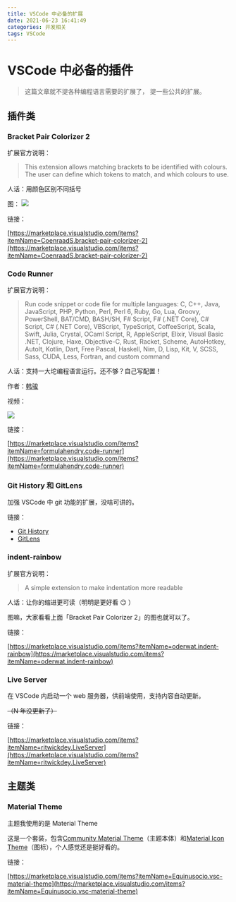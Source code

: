 ```yaml
---
title: VSCode 中必备的扩展
date: 2021-06-23 16:41:49
categories: 开发相关
tags: VSCode
---
```


# VSCode 中必备的插件

> 这篇文章就不提各种编程语言需要的扩展了，
> 提一些公共的扩展。

## 插件类

### Bracket Pair Colorizer 2

扩展官方说明：

> This extension allows matching brackets to be identified with colours. The user can define which tokens to match, and which colours to use.

人话：用颜色区别不同括号

图：
![](2021-06-23-17-04-51.png)

链接：

[https://marketplace.visualstudio.com/items?itemName=CoenraadS.bracket-pair-colorizer-2](https://marketplace.visualstudio.com/items?itemName=CoenraadS.bracket-pair-colorizer-2)

### Code Runner

扩展官方说明：

> Run code snippet or code file for multiple languages: C, C++, Java, JavaScript, PHP, Python, Perl, Perl 6, Ruby, Go, Lua, Groovy, PowerShell, BAT/CMD, BASH/SH, F# Script, F# (.NET Core), C# Script, C# (.NET Core), VBScript, TypeScript, CoffeeScript, Scala, Swift, Julia, Crystal, OCaml Script, R, AppleScript, Elixir, Visual Basic .NET, Clojure, Haxe, Objective-C, Rust, Racket, Scheme, AutoHotkey, AutoIt, Kotlin, Dart, Free Pascal, Haskell, Nim, D, Lisp, Kit, V, SCSS, Sass, CUDA, Less, Fortran, and custom command

人话：支持一大坨编程语言运行。还不够？自己写配置！

作者：[韩骏](https://www.zhihu.com/people/formulahendry)

视频：

![](2021-06-23-17-10-12.gif)

链接：

[https://marketplace.visualstudio.com/items?itemName=formulahendry.code-runner](https://marketplace.visualstudio.com/items?itemName=formulahendry.code-runner)

### Git History 和 GitLens

加强 VSCode 中 git 功能的扩展，没啥可讲的。

链接：

- [Git History](https://marketplace.visualstudio.com/items?itemName=donjayamanne.githistory)
- [GitLens](https://marketplace.visualstudio.com/items?itemName=eamodio.gitlens)

### indent-rainbow

扩展官方说明：

> A simple extension to make indentation more readable

人话：让你的缩进更可读（明明是更好看 😏 ）

图嘛，大家看看上面「Bracket Pair Colorizer 2」的图也就可以了。

链接：

[https://marketplace.visualstudio.com/items?itemName=oderwat.indent-rainbow](https://marketplace.visualstudio.com/items?itemName=oderwat.indent-rainbow)

### Live Server

在 VSCode 内启动一个 web 服务器，供前端使用，支持内容自动更新。

~~（N 年没更新了）~~

链接：

[https://marketplace.visualstudio.com/items?itemName=ritwickdey.LiveServer](https://marketplace.visualstudio.com/items?itemName=ritwickdey.LiveServer)

## 主题类

### Material Theme

主题我使用的是 Material Theme

这是一个套装，包含[Community Material Theme](https://marketplace.visualstudio.com/items?itemName=Equinusocio.vsc-community-material-theme)（主题本体）和[Material Icon Theme](https://marketplace.visualstudio.com/items?itemName=PKief.material-icon-theme)（图标），个人感觉还是挺好看的。

链接：

[https://marketplace.visualstudio.com/items?itemName=Equinusocio.vsc-material-theme](https://marketplace.visualstudio.com/items?itemName=Equinusocio.vsc-material-theme)
